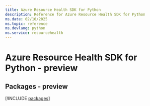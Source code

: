 ```yaml
---
title: Azure Resource Health SDK for Python
description: Reference for Azure Resource Health SDK for Python
ms.date: 02/10/2025
ms.topic: reference
ms.devlang: python
ms.service: resourcehealth
---
```

# Azure Resource Health SDK for Python - preview
## Packages - preview
[!INCLUDE [packages](resource-health-index.md)]